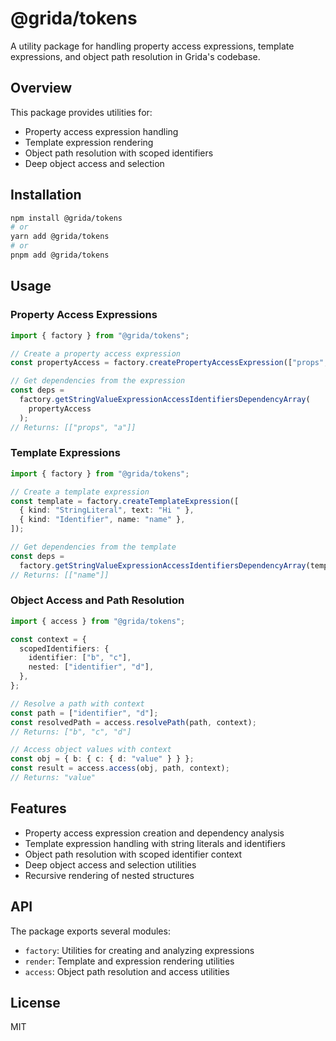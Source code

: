 # @grida/tokens

A utility package for handling property access expressions, template expressions, and object path resolution in Grida's codebase.

## Overview

This package provides utilities for:

- Property access expression handling
- Template expression rendering
- Object path resolution with scoped identifiers
- Deep object access and selection

## Installation

```bash
npm install @grida/tokens
# or
yarn add @grida/tokens
# or
pnpm add @grida/tokens
```

## Usage

### Property Access Expressions

```typescript
import { factory } from "@grida/tokens";

// Create a property access expression
const propertyAccess = factory.createPropertyAccessExpression(["props", "a"]);

// Get dependencies from the expression
const deps =
  factory.getStringValueExpressionAccessIdentifiersDependencyArray(
    propertyAccess
  );
// Returns: [["props", "a"]]
```

### Template Expressions

```typescript
import { factory } from "@grida/tokens";

// Create a template expression
const template = factory.createTemplateExpression([
  { kind: "StringLiteral", text: "Hi " },
  { kind: "Identifier", name: "name" },
]);

// Get dependencies from the template
const deps =
  factory.getStringValueExpressionAccessIdentifiersDependencyArray(template);
// Returns: [["name"]]
```

### Object Access and Path Resolution

```typescript
import { access } from "@grida/tokens";

const context = {
  scopedIdentifiers: {
    identifier: ["b", "c"],
    nested: ["identifier", "d"],
  },
};

// Resolve a path with context
const path = ["identifier", "d"];
const resolvedPath = access.resolvePath(path, context);
// Returns: ["b", "c", "d"]

// Access object values with context
const obj = { b: { c: { d: "value" } } };
const result = access.access(obj, path, context);
// Returns: "value"
```

## Features

- Property access expression creation and dependency analysis
- Template expression handling with string literals and identifiers
- Object path resolution with scoped identifier context
- Deep object access and selection utilities
- Recursive rendering of nested structures

## API

The package exports several modules:

- `factory`: Utilities for creating and analyzing expressions
- `render`: Template and expression rendering utilities
- `access`: Object path resolution and access utilities

## License

MIT
